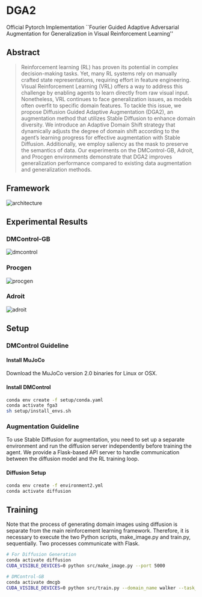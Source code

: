 # DGA2
 Official Pytorch Implementation ``Fourier Guided Adaptive Adversarial Augmentation for Generalization in Visual Reinforcement Learning'' 

## Abstract
> Reinforcement learning (RL) has proven its potential in complex decision-making tasks. Yet, many RL systems rely on manually crafted state representations, requiring effort in feature engineering. 
Visual Reinforcement Learning (VRL) offers a way to address this challenge by enabling agents to learn directly from raw visual input. Nonetheless, VRL continues to face generalization issues, as models often overfit to specific domain features.
To tackle this issue, we propose Diffusion Guided Adaptive Augmentation (DGA2), an augmentation method that utilizes Stable Diffusion to enhance domain diversity.
We introduce an Adaptive Domain Shift strategy that dynamically adjusts the degree of domain shift according to the agent’s learning progress for effective augmentation with Stable Diffusion.
Additionally, we employ saliency as the mask to preserve the semantics of data.
Our experiments on the DMControl-GB, Adroit, and Procgen environments demonstrate that DGA2 improves generalization performance compared to existing data augmentation and generalization methods.



## Framework
![architecture](https://github.com/user-attachments/assets/78c3c06f-40e7-4985-a261-a0de35ab0ba3)


## Experimental Results
### DMControl-GB
![dmcontrol](https://github.com/user-attachments/assets/c4c45265-968d-4c77-8eeb-60176b6cce91)

### Procgen
![procgen](https://github.com/user-attachments/assets/1f35fa6e-e37b-4006-a6de-8b2407cc0545)


### Adroit
![adroit](https://github.com/user-attachments/assets/dcecd333-7e9a-463c-9728-961f3e307d1d)


## Setup
### DMControl Guideline

#### Install MuJoCo
Download the MuJoCo version 2.0 binaries for Linux or OSX. 

#### Install DMControl

``` bash
conda env create -f setup/conda.yaml
conda activate fga3
sh setup/install_envs.sh
```
### Augmentation Guideline
To use Stable Diffusion for augmentation, you need to set up a separate environment and run the diffusion server independently before training the agent.
We provide a Flask-based API server to handle communication between the diffusion model and the RL training loop.

#### Diffusion Setup
``` bash
conda env create -f environment2.yml
conda activate diffusion
```


## Training
Note that the process of generating domain images using diffusion is separate from the main reinforcement learning framework. Therefore, it is necessary to execute the two Python scripts, make_image.py and train.py, sequentially.
Two processes communicate with Flask.
``` bash
# For Diffusion Generation
conda activate diffusion
CUDA_VISIBLE_DEVICES=0 python src/make_image.py --port 5000

# DMControl-GB
conda activate dmcgb
CUDA_VISIBLE_DEVICES=0 python src/train.py --domain_name walker --task_name walk --algorithm sac --seed 1111 --action_repeat 4 --port 5000 --mask_type exp --tag exp --train_steps 500k
